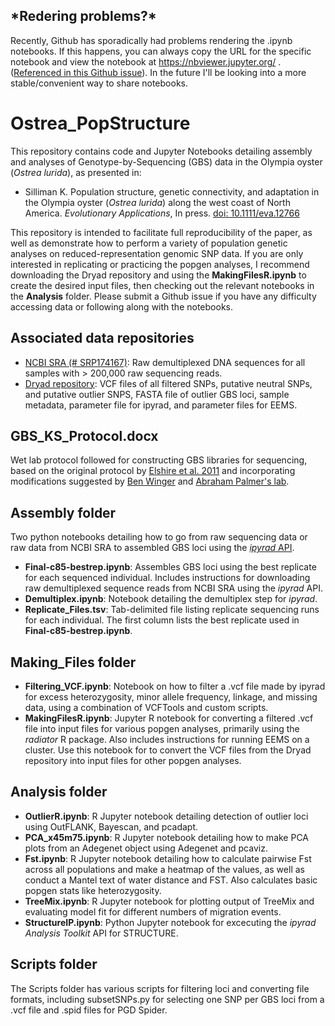 ## \*Redering problems?\* 
Recently, Github has sporadically had problems rendering the .ipynb notebooks. If this happens, you can always copy the URL for the specific notebook and view the notebook at https://nbviewer.jupyter.org/ . \([Referenced in this Github issue](https://github.com/jupyter/notebook/issues/3035)\). In the future I'll be looking into a more stable/convenient way to share notebooks.

# Ostrea_PopStructure
This repository contains code and Jupyter Notebooks detailing assembly and analyses of Genotype-by-Sequencing (GBS) data in the Olympia oyster (*Ostrea lurida*), as presented in:

* Silliman K. Population structure, genetic connectivity, and adaptation in the Olympia oyster (*Ostrea lurida*) along the west coast of North America. *Evolutionary Applications*, In press. [doi: 10.1111/eva.12766](https://onlinelibrary.wiley.com/doi/abs/10.1111/eva.12766)

This repository is intended to facilitate full reproducibility of the paper, as well as demonstrate how to perform a variety of population genetic analyses on reduced-representation genomic SNP data. If you are only interested in replicating or practicing the popgen analyses, I recommend downloading the Dryad repository and using the **MakingFilesR.ipynb** to create the desired input files, then checking out the relevant notebooks in the **Analysis** folder. Please submit a Github issue if you have any difficulty accessing data or following along with the notebooks.

## Associated data repositories
* [NCBI SRA (# SRP174167)](https://www.ncbi.nlm.nih.gov/sra/SRP174167): Raw demultiplexed DNA sequences for all samples with $>$ 200,000 raw sequencing reads.
* [Dryad repository](https://doi.org/10.5061/dryad.114j8m1): VCF files of all filtered SNPs, putative neutral SNPs, and putative outlier SNPS, FASTA file of outlier GBS loci, sample metadata, parameter file for ipyrad, and parameter files for EEMS.

## GBS_KS_Protocol.docx
Wet lab protocol followed for constructing GBS libraries for sequencing, based on the original protocol by [Elshire et al. 2011](https://journals.plos.org/plosone/article?id=10.1371/journal.pone.0019379) and incorporating modifications suggested by [Ben Winger](https://www.wingerlab.org/) and [Abraham Palmer's lab](http://palmerlab.org/protocols-data/).

## Assembly folder
Two python notebooks detailing how to go from raw sequencing data or raw data from NCBI SRA to assembled GBS loci using the [*ipyrad* API](https://ipyrad.readthedocs.io/).
* **Final-c85-bestrep.ipynb**: Assembles GBS loci using the best replicate for each sequenced individual. Includes instructions for downloading raw demultiplexed sequence reads from NCBI SRA using the *ipyrad* API.
* **Demultiplex.ipynb**: Notebook detailing the demultiplex step for *ipyrad*.
* **Replicate_Files.tsv**: Tab-delimited file listing replicate sequencing runs for each individual. The first column lists the best replicate used in **Final-c85-bestrep.ipynb**.

## Making_Files folder
*  **Filtering_VCF.ipynb**: Notebook on how to filter a .vcf file made by ipyrad for excess heterozygosity, minor allele frequency, linkage, and missing data, using a combination of VCFTools and custom scripts.
*  **MakingFilesR.ipynb**: Jupyter R notebook for converting a filtered .vcf file into input files for various popgen analyses, primarily using the *radiator* R package. Also includes instructions for running EEMS on a cluster. Use this notebook for to convert the VCF files from the Dryad repository into input files for other popgen analyses. 


## Analysis folder
* **OutlierR.ipynb**: R Jupyter notebook detailing detection of outlier loci using OutFLANK, Bayescan, and pcadapt. 
* **PCA_x45m75.ipynb**: R Jupyter notebook detailing how to make PCA plots from an Adegenet object using Adegenet and pcaviz.
* **Fst.ipynb**: R Jupyter notebook detailing how to calculate pairwise Fst across all populations and make a heatmap of the values, as well as conduct a Mantel text of water distance and FST. Also calculates basic popgen stats like heterozygosity.
* **TreeMix.ipynb**: R Jupyter notebook for plotting output of TreeMix and evaluating model fit for different numbers of migration events.
* **StructureIP.ipynb**: Python Jupyter notebook for excecuting the *ipyrad Analysis Toolkit* API for STRUCTURE.

## Scripts folder
The Scripts folder has various scripts for filtering loci and converting file formats, including subsetSNPs.py for selecting one SNP per GBS loci from a .vcf file and .spid files for PGD Spider.







